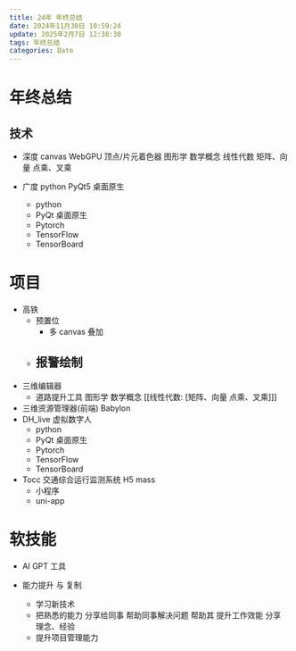 ```yaml
---
title: 24年 年终总结
date: 2024年11月30日 10:59:24
update: 2025年2月7日 12:38:30
tags: 年终总结
categories: Date
---
```

# 年终总结

## 技术
+ 深度
  canvas
  WebGPU
  顶点/片元着色器
  图形学
  数学概念
    线性代数
    矩阵、向量 点乘、叉乘

+ 广度
  python
  PyQt5 桌面原生
  - python
  - PyQt 桌面原生
  - Pytorch
  - TensorFlow
  - TensorBoard

# 项目
- 高铁
  - 预置位
    - 多 canvas 叠加
  - 报警绘制
    -
- 三维编辑器
  - 道路提升工具
    图形学
    数学概念 [[线性代数: [矩阵、向量 点乘、叉乘]]]
- 三维资源管理器(前端)
  Babylon
- DH_live 虚拟数字人
  - python
  - PyQt 桌面原生
  - Pytorch
  - TensorFlow
  - TensorBoard
- Tocc 交通综合运行监测系统 H5 mass
  - 小程序
  - uni-app

# 软技能
- AI GPT 工具

- 能力提升 与 复制
  - 学习新技术
  - 把熟悉的能力 分享给同事
    帮助同事解决问题
    帮助其 提升工作效能
    分享 理念、经验
  - 提升项目管理能力
